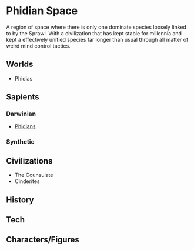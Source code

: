 # Phidian Space

A region of space where there is only one dominate species loosely linked to by the Sprawl.  With a civilization that has kept stable for millennia and kept a effectively unified species far longer than usual through all matter of weird mind control tactics.  

## Worlds
- Phidias

## Sapients

### Darwinian
- [Phidians](/Stellar_Abyss_Setting_Bible/2_Sapients/Phidian.md)

### Synthetic

## Civilizations
- The Counsulate
- Cinderites

## History

## Tech

## Characters/Figures
